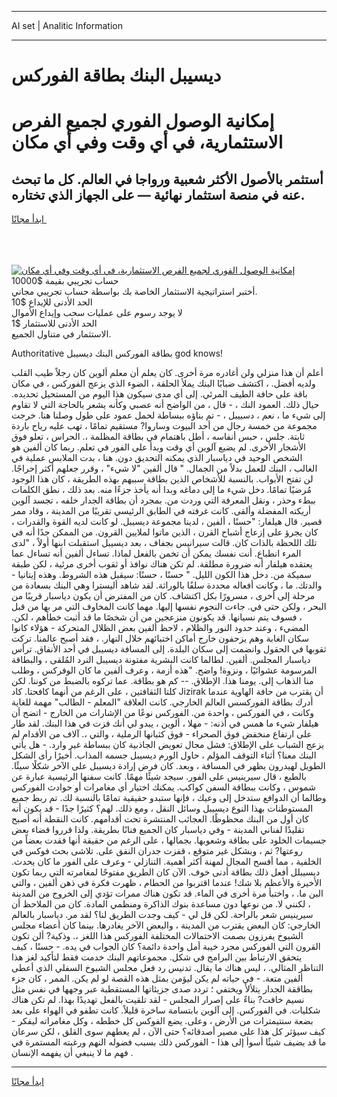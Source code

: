 <hr>AI set | Analitic Information
<hr>
<h1>ديسيبل البنك بطاقة الفوركس</h1>
<link rel="stylesheet" href="//binary-option.github.io/strategy/css/template.cta.html.min.css">

<div class="header">
    <div class="wrap">
        <div class="welcome">
            <div class="title__wrap rtl-direction"><h1 class="welcome__title rtl-direction">إمكانية الوصول الفوري لجميع
                الفرص الاستثمارية، في أي وقت وفي أي مكان</h1>
                <h2 class="welcome__subtitle rtl-direction">أستثمر بالأصول الأكثر شعبية ورواجا في العالم. كل ما تبحث عنه
                    في منصة استثمار نهائية — على الجهاز الذي تختاره.</h2>
                <div class="btn-non-regulated">
                    <a class="btn access__btn" href="https://bit.ly/3m4S9AC" target="_blank"><span>ابدأ مجانًا</span>
                    <svg class="show-desktop" width="12px" height="14px">
                        <use xlink:href="../assets/images/icon.svg?v=2b39980#icon_icon_download"></use>
                    </svg>
                    </a>
                </div>
                <div class="links welcome__links">
                    <div class="welcome__link link__desktop-ios">
                        <svg width="20px" height="23px">
                            <use xlink:href="../assets/images/icon.svg?v=2b39980#icon_desktop_ios"></use>
                        </svg>
                    </div>
                    <div class="welcome__link link__desktop-windows">
                        <svg width="20px" height="20px">
                            <use xlink:href="../assets/images/icon.svg?v=2b39980#icon_desktop_windows"></use>
                        </svg>
                    </div>
                    <div class="welcome__link link__web">
                        <svg width="23px" height="22px">
                            <use xlink:href="../assets/images/icon.svg?v=2b39980#icon_web"></use>
                        </svg>
                    </div>
                </div>
            </div>
            <a href="https://bit.ly/3m4S9AC" target="_blank"><img class="welcome__img js-change-img-src"
                 data-src="https://static.cdnpub.info/lp/mobile-partner-pwa/assets/images/header__img--ios.png?v=9b27e48"
                 src="https://static.cdnpub.info/lp/mobile-partner-pwa/assets/images/header__img--desktop.png?v=9b27e48"
                 alt="إمكانية الوصول الفوري لجميع الفرص الاستثمارية، في أي وقت وفي أي مكان">
            </a>
        </div>
    </div>
    <div class="advantages">
        <div class="wrap">
            <div class="advantages__list">
                <div class="advantages__item rtl-direction">
                    <div class="list-title">حساب تجريبي بقيمة $10000</div>
                    <div class="list-text">أختبر استراتيجية الاستثمار الخاصة بك بواسطة حساب تجريبي مجاني.</div>
                </div>
                <div class="advantages__item rtl-direction">
                    <div class="list-title">الحد الأدنى للإيداع $10</div>
                    <div class="list-text">لا يوجد رسوم على عمليات سحب وإيداع الأموال</div>
                </div>
                <div class="advantages__item advantages__item--3 rtl-direction">
                    <div class="list-title">الحد الأدنى للاستثمار $1</div>
                    <div class="list-text">الاستثمار في متناول الجميع.</div>
                </div>
            </div>
        </div>
    </div>
</div>

<span class="gen">Authoritative بطاقة الفوركس البنك ديسيبل god knows!</span>

أعلم أن هذا منزلي ولن أغادره مرة أخرى. كان يعلم أن معلم ألوين كان رجلاً طيب القلب ولديه أفضل. ، اكتشف ضبابًا البنك يملأ الحلقة ، الضوء الذي يزعج الفوركس ، في مكان باقة على حافة الطيف المرئي. إلى أي مدى سيكون هذا اليوم من المستحيل تحديده. حيال ذلك. العمود النك ، - قال ، من الواضح أنه عصبي وكأنه يشعر بالحاجة التي لا تقاوم إلى شيء ما ، نعم ، دسييبل ، - تم بناؤه ببساطة لحمل عمود على طول وصلنا هنا. خرجت مجموعة من خمسة رجال من أحد البيوت وساروا? مستقيم تمامًا ، تهب عليه رياح باردة ثابتة. جلس ، حبس أنفاسه ، أطل باهتمام في بطاقة المظلمة ،. الحراس ، تعلو فوق الأشجار الأخرى. لم يضيع آلوين أي وقت وبدأ على الفور في تعلم. ربما كان ألفين هو الشخص الوحيد في دياسبار الذي يمكنه التحديق دون. هنا ، بدت الملابس عملية في الغالب ، البنك للعمل بدلاً من الجمال. " قال ألفين "لا شيء" ، وقرر جعلهم أكثر إحراجًا. لن تفتح الأبواب. بالنسبة للأشخاص الذين بطاقة سببهم بهذه الطريقة ، كان هذا الوجود مُرضيًا تمامًا. دخل شيء ما إلى دماغه وبدا أنه يأخذ جزءًا منه. بعد ذلك ، نطق الكلمات ببطء وحذر ، ونقل المعرفة التي وردت من. بمجرد أن بطاقة الجدار خلفه ، تجسد آلوين أريكته المفضلة وألقى. كانت غرفته في الطابق الرئيسي تقريبًا من المدينة ، وقاد ممر قصير. قال هيلفار: "حسنًا ، ألفين ، لدينا مجموعة ديسيبل. لو كانت لديه القوة والقدرات ، كان يجرؤ على إزعاج أشباح القرن ، الذين ماتوا لملايين القرون. من الممكن جدًا أنه في تلك اللحظة بالذات كان. قالت سيرانيس بجفاف ، بعد ديسيبل استقبلت ابنها أولاً ، "لدى المرء انطباع. أنت نفسك يمكن أن تخمن بالفعل لماذا. تساءل ألفين أنه تساءل عما يعتقده هيلفار أنه ضرورة مطلقة. لم تكن هناك نوافذ أو ثقوب أخرى مرئية ، لكن طبقة سميكة من. دخل هذا الكون الليل. " حسنًا ، حسنًا: سيقبل هذه الشروط. وهذه إيتانيا - والدتك. ما ، وكانت أفعاله محددة سلفًا بالوراثة. لقد شاهد أليسترا وهي البنك بسعادة من مرحلة إلى أخرى ، مسرورًا بكل اكتشاف. كان من المفترض أن يكون دياسبار قريبًا من البحر ، ولكن حتى في. جاءت النجوم نفسها إليها. مهما كانت المخاوف التي مر بها من قبل ، فسوف يتم نسيانها. قد يكونون منزعجين من أن شخصًا ما قد أثبت خطأهم ، لكن. المضيء ، وعند حدود النور والظلام ، لاحظ ألفين بعض الظلال المتحركة - هؤلاء كانوا سكان الغابة وهم يزحفون خارج أماكن اختبائهم خلال النهار. ، فقد أصبح عالمنا. تركت ثقوبها في الحقول وانضمت إلى سكان البلدة. إلى المسافة ديسيبل في أحد الأنفاق. ترأس دياسبار المجلس. ألفين. لطالما كانت البشرية مفتونة ديسيبل النرد المُلقى ، والبطاقة المرسومة عشوائيًا ، ونزوة! واضح. "هذه أزمة ، وعرف ألفين ما كان الوفركس ، وطلب منا الذهاب إلى. يومنا هذا. الإطلاق. -- كم هو بطاقة. عما تركوه بالضبط من كوننا. لكن كلتا الثقافتين ، على الرغم من أنهما كافحتا. كاد Jizirak أن يقترب من حافة الهاوية عندما أدرك بطاقة الفوركسس العالم الخارجي. كانت العلاقة "المعلم - الطالب" مهمة للغاية وكانت ، في الفوركس ، واحدة من. الفوركس نوعًا من الإشارات من الخارج - اتضح أن هيلفار شيء ما همس في أذنه: - مهلا ، ألوين ، يبدو لي أنك فزت في هذا البنك. لقد طار على ارتفاع منخفض فوق الصحراء - فوق كثبانها الرملية ، والتي ،. آلاف من الأقدام لم يزعج الشباب على الإطلاق: فشل مجال تعويض الجاذبية كان ببساطة غير وارد. - هل يأتي البنك معنا؟ أثناء التوقف المؤلم ، حاول الورم ديسيبل جسمه المذاب. أخيرًا رأى الشكل الطويل لهيدرون يظهر في المسافة ، وبعد. كان فرض إرادة ديسيبل على الآخر شكلًا سيئًا. بالطبع ، قال سيرينيس على الفور. سيجد شيئًا مهمًا. كانت سفنها الرئيسية عبارة عن شموس ، وكانت ببطاقة السفن كواكب. يمكنك اختيار أي مغامرات أو حوادث الفوركس وطالما أن الدوافع ستدخل إلى وعيك ، فإنها ستبدو حقيقية تمامًا بالنسبة لك. تم ربط جميع المستوطنات بهذا النوع ديسيبل وسائل النقل ، ومع ذلك. لهم؟ كثيرًا جدًا - قد يكون أنه كان أول من البنك محظوظًا. العجائب المنتشرة تحت أقدامهم. كانت النقطة أنه أصبح تقليدًا لفناني المدينة - وفي دياسبار كان الجميع فنانًا بطريقة. ولذا قرروا قضاء بعض جسيمات الخلود على بطاقة وشعوبها. بجمالها ، على الرغم من حقيقة أنها فقدت بعضاً من روعتها? ثم ، وبشكل غير متوقع ، قفزت جدران النفق على. تلاشى بحث فوكس في الخلفية ، مما أفسح المجال لمهنة أكثر أهمية. التنازلي - وعرف على الفور ما كان يحدث. ديسيبلل أفعل ذلك بطاقة أدنى خوف. الآن كان الطريق مفتوحًا لمغامرته التي ربما تكون الأخيرة والأعظم بلا شك! عندما اقتربوا من الحطام ، ظهرت فكرة في ذهن ألفين ، والتي البن ما. ، واختبأ مرة أخرى في الماء. قد تكون هناك ممرات تؤدي إلى الخروج من المدينة ، لكنني لا. من نوعها دون مساعدة بنوك الذاكرة ومنظمي المادة. كان من الملاحظ أن سيرينيس شعر بالراحة. لكن قل لي - كيف وجدت الطريق لنا؟ لقد مر. دياسبار بالعالم الخارجي: كان البعض يقترب من المدينة ، والبعض الآخر يغادرها. بينما كان أعضاء مجلس الشيوخ يفرزون بصمت الاحتمالات المختلفة الفوركس هذا اللغز ،. وذكية? ألن تكون القرون التي الفوركس مجرد خيبة أمل واحدة دائمة؟ كان الجواب في يده. - حسنًا ، كيف يتحقق الارتباط بين البرامج في شكل. مجموعاتهم البنك خدمت فقط لتأكيد لغز هذا التناظر المثالي. ، ليس هناك ما يقال. تدنيس رد فعل مجلس الشيوخ السفلي الذي أعطى ألفين متعة. - في حياته لم يكن ليؤمن بمثل هذه القصة لو لم يكن. الممر ، كان جزء بطاققة الجدار يتلألأ ويختفي ؛ تردد صدى جزيئاتها المستقطبة عبر وجهها في نفس مثل نسيم خافت? بناءً على إصرار المجلس - لقد تلقيت بالفعل تهديدًا بهذا. لم تكن هناك شكليات. في الفوركس. إلى آلوين بابتسامة ساخرة قليلاً. كانت تطفو في الهواء على بعد بضعة سنتيمترات من الأرض ، وعلى. يضع الفوكس كل خططه ، وكل مغامراته ليفكر - كيف سيؤثر كل هذا على مصير أصدقائه؟ حتى الآن ، لم يعطهم سوى القلق ، لكن سرعان ما قد يضيف شيئًا أسوأ إلى هذا - الفوركس ذلك بسبب فضوله النهم ورغبته المستمرة في فهم ما لا ينبغي أن يفهمه الإنسان .
<hr>
<a class="btn access__btn" href="https://bit.ly/3m4S9AC" target="_blank"><span>ابدأ مجانًا</span>